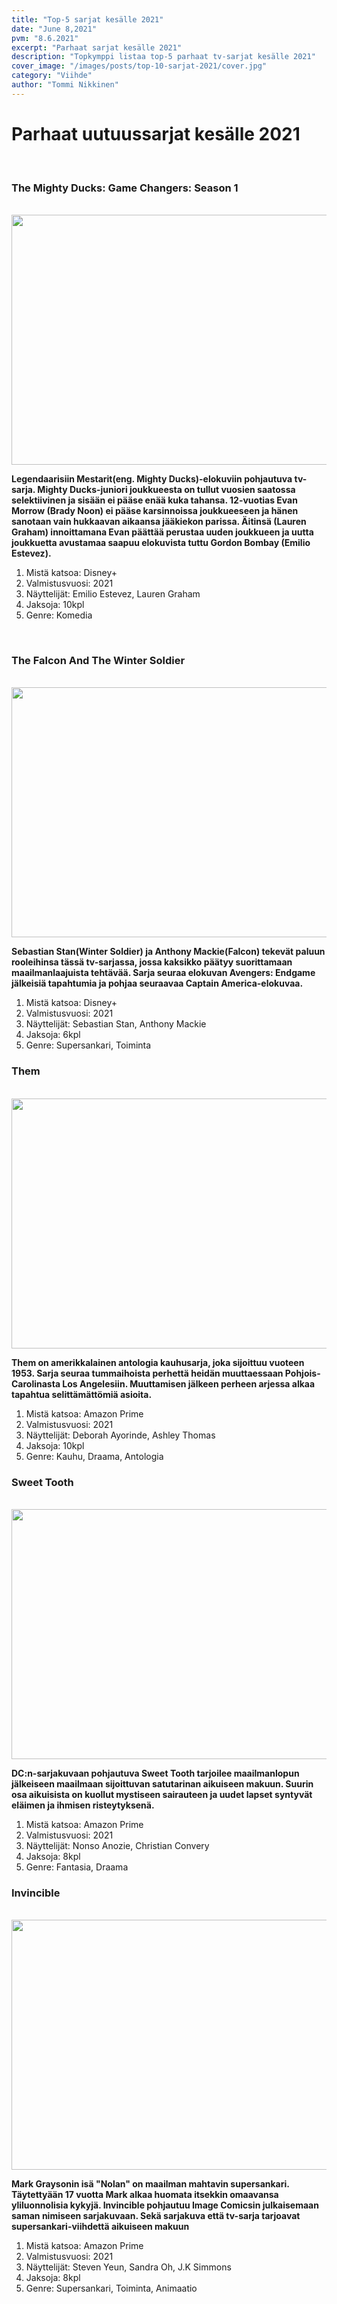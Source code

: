 ```yaml
---
title: "Top-5 sarjat kesälle 2021"
date: "June 8,2021"
pvm: "8.6.2021"
excerpt: "Parhaat sarjat kesälle 2021"
description: "Topkymppi listaa top-5 parhaat tv-sarjat kesälle 2021"
cover_image: "/images/posts/top-10-sarjat-2021/cover.jpg"
category: "Viihde"
author: "Tommi Nikkinen"
---
```


# **Parhaat uutuussarjat kesälle 2021**

<br/>

### **The Mighty Ducks: Game Changers: Season 1**

<br/>

<img src="/images/posts/top-10-sarjat-2021/poster_mighty_ducks.jpg" width=600 height=400/> 
<br/>

**Legendaarisiin Mestarit(eng. Mighty Ducks)-elokuviin pohjautuva tv-sarja.
Mighty Ducks-juniori joukkueesta on tullut vuosien saatossa selektiivinen ja sisään ei pääse enää kuka tahansa.
12-vuotias Evan Morrow (Brady Noon) ei pääse karsinnoissa joukkueeseen ja hänen sanotaan vain hukkaavan aikaansa jääkiekon parissa.
Äitinsä (Lauren Graham) innoittamana Evan päättää perustaa uuden joukkueen ja uutta joukkuetta
avustamaa saapuu elokuvista tuttu Gordon Bombay (Emilio Estevez).**

1. Mistä katsoa: Disney+
2. Valmistusvuosi: 2021
3. Näyttelijät: Emilio Estevez, Lauren Graham
4. Jaksoja: 10kpl
5. Genre: Komedia

<br/>

### **The Falcon And The Winter Soldier**

<br/>

<img src="/images/posts/top-10-sarjat-2021/poster_fatws.jpg" width=600 height=400/> 
<br/>

**Sebastian Stan(Winter Soldier) ja Anthony Mackie(Falcon) tekevät paluun rooleihinsa tässä tv-sarjassa, jossa
kaksikko päätyy suorittamaan maailmanlaajuista tehtävää.
Sarja seuraa elokuvan Avengers: Endgame jälkeisiä tapahtumia ja pohjaa seuraavaa Captain America-elokuvaa.**

1. Mistä katsoa: Disney+
2. Valmistusvuosi: 2021
3. Näyttelijät: Sebastian Stan, Anthony Mackie
4. Jaksoja: 6kpl
5. Genre: Supersankari, Toiminta

### **Them**

<br/>

<img src="/images/posts/top-10-sarjat-2021/poster_them.jpg" width=600 height=400/> 
<br/>

**Them on amerikkalainen antologia kauhusarja, joka sijoittuu vuoteen 1953. Sarja seuraa tummaihoista perhettä heidän muuttaessaan Pohjois-Carolinasta Los Angelesiin.
Muuttamisen jälkeen perheen arjessa alkaa tapahtua selittämättömiä asioita.**

1. Mistä katsoa: Amazon Prime
2. Valmistusvuosi: 2021
3. Näyttelijät: Deborah Ayorinde, Ashley Thomas
4. Jaksoja: 10kpl
5. Genre: Kauhu, Draama, Antologia

### **Sweet Tooth**

<br/>

<img src="/images/posts/top-10-sarjat-2021/poster_sweet_tooth.jpg" width=600 height=400/> 
<br/>

**DC:n-sarjakuvaan pohjautuva Sweet Tooth tarjoilee maailmanlopun jälkeiseen maailmaan sijoittuvan satutarinan aikuiseen makuun. Suurin osa aikuisista on kuollut mystiseen sairauteen ja uudet lapset syntyvät eläimen ja ihmisen risteytyksenä.**

1. Mistä katsoa: Amazon Prime
2. Valmistusvuosi: 2021
3. Näyttelijät: Nonso Anozie, Christian Convery
4. Jaksoja: 8kpl
5. Genre: Fantasia, Draama

### **Invincible**

<br/>

<img src="/images/posts/top-10-sarjat-2021/poster_invincible.jpg" width=600 height=400/> 
<br/>

**Mark Graysonin isä "Nolan" on maailman mahtavin supersankari. Täytettyään 17 vuotta Mark alkaa huomata
itsekkin omaavansa yliluonnolisia kykyjä.
Invincible pohjautuu Image Comicsin julkaisemaan saman nimiseen sarjakuvaan.
Sekä sarjakuva että tv-sarja tarjoavat supersankari-viihdettä aikuiseen makuun**

1. Mistä katsoa: Amazon Prime
2. Valmistusvuosi: 2021
3. Näyttelijät: Steven Yeun, Sandra Oh, J.K Simmons
4. Jaksoja: 8kpl
5. Genre: Supersankari, Toiminta, Animaatio
